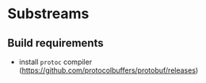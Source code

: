 # Substreams

## Build requirements
- install `protoc` compiler (https://github.com/protocolbuffers/protobuf/releases)

